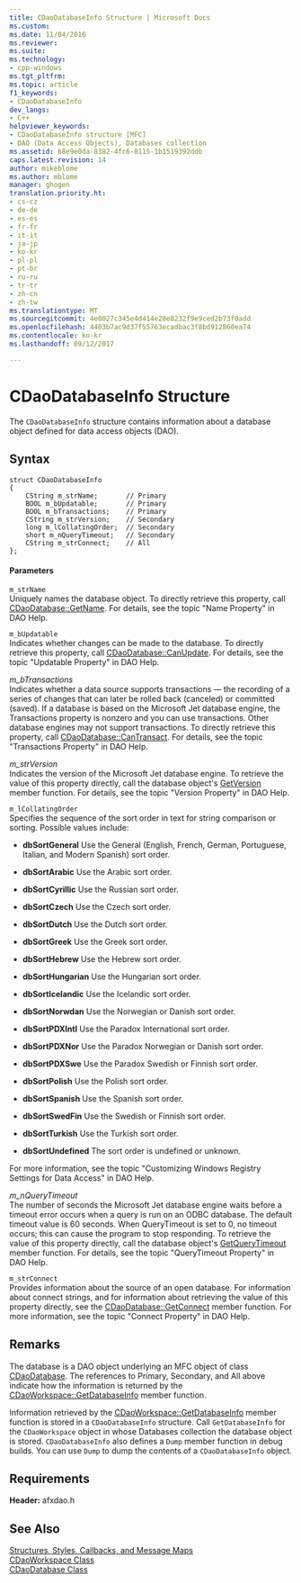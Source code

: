 ```yaml
---
title: CDaoDatabaseInfo Structure | Microsoft Docs
ms.custom: 
ms.date: 11/04/2016
ms.reviewer: 
ms.suite: 
ms.technology:
- cpp-windows
ms.tgt_pltfrm: 
ms.topic: article
f1_keywords:
- CDaoDatabaseInfo
dev_langs:
- C++
helpviewer_keywords:
- CDaoDatabaseInfo structure [MFC]
- DAO (Data Access Objects), Databases collection
ms.assetid: 68e9e0da-8382-4fc6-8115-1b1519392ddb
caps.latest.revision: 14
author: mikeblome
ms.author: mblome
manager: ghogen
translation.priority.ht:
- cs-cz
- de-de
- es-es
- fr-fr
- it-it
- ja-jp
- ko-kr
- pl-pl
- pt-br
- ru-ru
- tr-tr
- zh-cn
- zh-tw
ms.translationtype: MT
ms.sourcegitcommit: 4e0027c345e4d414e28e8232f9e9ced2b73f0add
ms.openlocfilehash: 4403b7ac9d37f55763ecadbac3f8bd912860ea74
ms.contentlocale: ko-kr
ms.lasthandoff: 09/12/2017

---
```

# <a name="cdaodatabaseinfo-structure"></a>CDaoDatabaseInfo Structure
The `CDaoDatabaseInfo` structure contains information about a database object defined for data access objects (DAO).  
  
## <a name="syntax"></a>Syntax  
  
```  
struct CDaoDatabaseInfo  
{  
    CString m_strName;       // Primary  
    BOOL m_bUpdatable;       // Primary  
    BOOL m_bTransactions;    // Primary  
    CString m_strVersion;    // Secondary  
    long m_lCollatingOrder;  // Secondary  
    short m_nQueryTimeout;   // Secondary  
    CString m_strConnect;    // All  
};  
```  
  
#### <a name="parameters"></a>Parameters  
 `m_strName`  
 Uniquely names the database object. To directly retrieve this property, call [CDaoDatabase::GetName](../../mfc/reference/cdaodatabase-class.md#getname). For details, see the topic "Name Property" in DAO Help.  
  
 `m_bUpdatable`  
 Indicates whether changes can be made to the database. To directly retrieve this property, call [CDaoDatabase::CanUpdate](../../mfc/reference/cdaodatabase-class.md#canupdate). For details, see the topic "Updatable Property" in DAO Help.  
  
 *m_bTransactions*  
 Indicates whether a data source supports transactions — the recording of a series of changes that can later be rolled back (canceled) or committed (saved). If a database is based on the Microsoft Jet database engine, the Transactions property is nonzero and you can use transactions. Other database engines may not support transactions. To directly retrieve this property, call [CDaoDatabase::CanTransact](../../mfc/reference/cdaodatabase-class.md#cantransact). For details, see the topic "Transactions Property" in DAO Help.  
  
 *m_strVersion*  
 Indicates the version of the Microsoft Jet database engine. To retrieve the value of this property directly, call the database object's [GetVersion](../../mfc/reference/cdaodatabase-class.md#getversion) member function. For details, see the topic "Version Property" in DAO Help.  
  
 `m_lCollatingOrder`  
 Specifies the sequence of the sort order in text for string comparison or sorting. Possible values include:  
  
- **dbSortGeneral** Use the General (English, French, German, Portuguese, Italian, and Modern Spanish) sort order.  
  
- **dbSortArabic** Use the Arabic sort order.  
  
- **dbSortCyrillic** Use the Russian sort order.  
  
- **dbSortCzech** Use the Czech sort order.  
  
- **dbSortDutch** Use the Dutch sort order.  
  
- **dbSortGreek** Use the Greek sort order.  
  
- **dbSortHebrew** Use the Hebrew sort order.  
  
- **dbSortHungarian** Use the Hungarian sort order.  
  
- **dbSortIcelandic** Use the Icelandic sort order.  
  
- **dbSortNorwdan** Use the Norwegian or Danish sort order.  
  
- **dbSortPDXIntl** Use the Paradox International sort order.  
  
- **dbSortPDXNor** Use the Paradox Norwegian or Danish sort order.  
  
- **dbSortPDXSwe** Use the Paradox Swedish or Finnish sort order.  
  
- **dbSortPolish** Use the Polish sort order.  
  
- **dbSortSpanish** Use the Spanish sort order.  
  
- **dbSortSwedFin** Use the Swedish or Finnish sort order.  
  
- **dbSortTurkish** Use the Turkish sort order.  
  
- **dbSortUndefined** The sort order is undefined or unknown.  
  
 For more information, see the topic "Customizing Windows Registry Settings for Data Access" in DAO Help.  
  
 *m_nQueryTimeout*  
 The number of seconds the Microsoft Jet database engine waits before a timeout error occurs when a query is run on an ODBC database. The default timeout value is 60 seconds. When QueryTimeout is set to 0, no timeout occurs; this can cause the program to stop responding. To retrieve the value of this property directly, call the database object's [GetQueryTimeout](../../mfc/reference/cdaodatabase-class.md#getquerytimeout) member function. For details, see the topic "QueryTimeout Property" in DAO Help.  
  
 `m_strConnect`  
 Provides information about the source of an open database. For information about connect strings, and for information about retrieving the value of this property directly, see the [CDaoDatabase::GetConnect](../../mfc/reference/cdaodatabase-class.md#getconnect) member function. For more information, see the topic "Connect Property" in DAO Help.  
  
## <a name="remarks"></a>Remarks  
 The database is a DAO object underlying an MFC object of class [CDaoDatabase](../../mfc/reference/cdaodatabase-class.md). The references to Primary, Secondary, and All above indicate how the information is returned by the [CDaoWorkspace::GetDatabaseInfo](../../mfc/reference/cdaoworkspace-class.md#getdatabaseinfo) member function.  
  
 Information retrieved by the [CDaoWorkspace::GetDatabaseInfo](../../mfc/reference/cdaoworkspace-class.md#getdatabaseinfo) member function is stored in a `CDaoDatabaseInfo` structure. Call `GetDatabaseInfo` for the `CDaoWorkspace` object in whose Databases collection the database object is stored. `CDaoDatabaseInfo` also defines a `Dump` member function in debug builds. You can use `Dump` to dump the contents of a `CDaoDatabaseInfo` object.  
  
## <a name="requirements"></a>Requirements  
 **Header:** afxdao.h  
  
## <a name="see-also"></a>See Also  
 [Structures, Styles, Callbacks, and Message Maps](../../mfc/reference/structures-styles-callbacks-and-message-maps.md)   
 [CDaoWorkspace Class](../../mfc/reference/cdaoworkspace-class.md)   
 [CDaoDatabase Class](../../mfc/reference/cdaodatabase-class.md)

